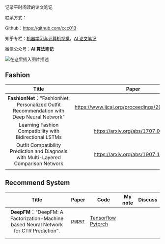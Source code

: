 记录平时阅读的论文笔记



联系方式：

Github：https://github.com/ccc013

知乎专栏：[机器学习与计算机视觉](https://www.zhihu.com/column/c_1060581544644718592)，[AI 论文笔记](https://www.zhihu.com/column/c_1364201355796656128)

微信公众号：**AI 算法笔记**

![在这里插入图片描述](https://img-blog.csdnimg.cn/2021041115112033.jpeg#pic_center)



## Fashion

|                            Title                             |                      Paper                      |                          Code                          | My note                                                      | Discuss                                                   |
| :----------------------------------------------------------: | :---------------------------------------------: | :----------------------------------------------------: | ------------------------------------------------------------ | --------------------------------------------------------- |
| **FashionNet**："FashionNet: Personalized Outfit Recommendation with Deep Neural Network" | https://www.ijcai.org/proceedings/2017/0239.pdf |                           /                            | [Markdown 笔记]([https://github.com/ccc013/paper_reading/blob/master/fashion/FashionNet%20%E8%AE%BA%E6%96%87%E7%AC%94%E8%AE%B0.md](https://github.com/ccc013/paper_reading/blob/master/fashion/FashionNet 论文笔记.md)) | [issue](https://github.com/ccc013/paper_reading/issues/1) |
|   Learning Fashion Compatibility with Bidirectional LSTMs    |        https://arxiv.org/abs/1707.05691         |           https://github.com/xthan/polyvore            | https://mp.weixin.qq.com/s?__biz=MzkwMzEyNDgyMA==&mid=2247483874&idx=1&sn=ee302ebc030f0da7775328699af9128d&chksm=c09a43d9f7edcacf76df3961c438c9e3a627dc8a91aaafb6303f6b5345e3336dec77b90d296a&token=1862930471&lang=zh_CN#rd |                                                           |
| Outfit Compatibility Prediction and Diagnosis with Multi-Layered Comparison Network |        https://arxiv.org/abs/1907.11496         | https://github.com/WangXin93/fashion_compatibility_mcn |                                                              |                                                           |
|                                                              |                                                 |                                                        |                                                              |                                                           |





## Recommend System

|                            Title                             | Paper                                                    | Code                                                         | My note | Discuss |
| :----------------------------------------------------------: | -------------------------------------------------------- | ------------------------------------------------------------ | ------- | ------- |
| **DeepFM**："DeepFM: A Factorization-Machine based Neural Network for CTR Prediction". | [paper](https://www.ijcai.org/proceedings/2017/0239.pdf) | [Tensorflow](https://github.com/ChenglongChen/tensorflow-DeepFM) [Pytorch](https://github.com/nzc/dnn_ctr) |         |         |
|                                                              |                                                          |                                                              |         |         |
|                                                              |                                                          |                                                              |         |         |

